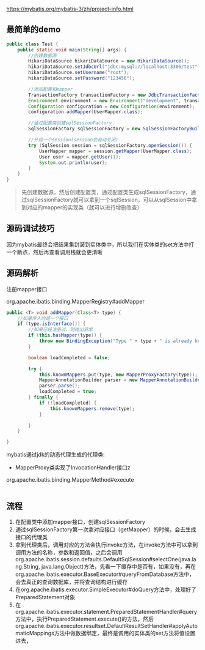 https://mybatis.org/mybatis-3/zh/project-info.html

## 最简单的demo

```java
public class Test {
    public static void main(String[] args) {
        //创建数据源
        HikariDataSource hikariDataSource = new HikariDataSource();
        hikariDataSource.setJdbcUrl("jdbc:mysql://localhost:3306/test");
        hikariDataSource.setUsername("root");
        hikariDataSource.setPassword("123456");

        //添加配置和mapper
        TransactionFactory transactionFactory = new JdbcTransactionFactory();
        Environment environment = new Environment("development", transactionFactory, hikariDataSource);
        Configuration configuration = new Configuration(environment);
        configuration.addMapper(UserMapper.class);

        //通过配置类创建sqlSessionFactory
        SqlSessionFactory sqlSessionFactory = new SqlSessionFactoryBuilder().build(configuration);

        //开启一个session(session会自动关闭)
        try (SqlSession session = sqlSessionFactory.openSession()) {
            UserMapper mapper = session.getMapper(UserMapper.class);
            User user = mapper.getUser(1);
            System.out.println(user);
        }
    }
}
```

> 先创建数据源，然后创建配置类，通过配置类生成sqlSessionFactory，通过sqlSessionFactory就可以拿到一个sqlSession，可以从sqlSession中拿到对应的mapper的实现类（就可以进行增删改查）

## 源码调试技巧

因为mybatis最终会把结果集封装到实体类中，所以我们在实体类的set方法中打一个断点，然后再查看调用栈就会更清晰



## 源码解析

注册mapper接口

org.apache.ibatis.binding.MapperRegistry#addMapper

```java
public <T> void addMapper(Class<T> type) {
	//如果传入的是一个接口
    if (type.isInterface()) {
        //如果已经注册过，则抛出异常
        if (this.hasMapper(type)) {
            throw new BindingException("Type " + type + " is already known to the MapperRegistry.");
        }

        boolean loadCompleted = false;

        try {
            this.knownMappers.put(type, new MapperProxyFactory(type));
            MapperAnnotationBuilder parser = new MapperAnnotationBuilder(this.config, type);
            parser.parse();
            loadCompleted = true;
        } finally {
            if (!loadCompleted) {
                this.knownMappers.remove(type);
            }

        }
    }

}
```



mybatis通过jdk的动态代理生成的代理类:

- MapperProxy类实现了InvocationHandler接口z





org.apache.ibatis.binding.MapperMethod#execute

```java

```

## 流程

1. 在配置类中添加mapper接口，创建sqlSessionFactory
2. 通过sqlSessionFactory第一次拿对应接口（getMapper）的时候，会去生成接口的代理类
3. 拿到代理类后，调用对应的方法会执行invoke方法，在invoke方法中可以拿到调用方法的名称，参数和返回值，之后会调用org.apache.ibatis.session.defaults.DefaultSqlSession#selectOne(java.lang.String, java.lang.Object)方法，先看一下缓存中是否有，如果没有，再在org.apache.ibatis.executor.BaseExecutor#queryFromDatabase方法中，会去真正的查询数据库，并将查询结构进行缓存
4. 在org.apache.ibatis.executor.SimpleExecutor#doQuery方法中，处理好了PreparedStatement对象
5. 在org.apache.ibatis.executor.statement.PreparedStatementHandler#query方法中，执行PreparedStatement.execute()的方法，然后org.apache.ibatis.executor.resultset.DefaultResultSetHandler#applyAutomaticMappings方法中做数据绑定，最终是调用的实体类的set方法将值设置进去，